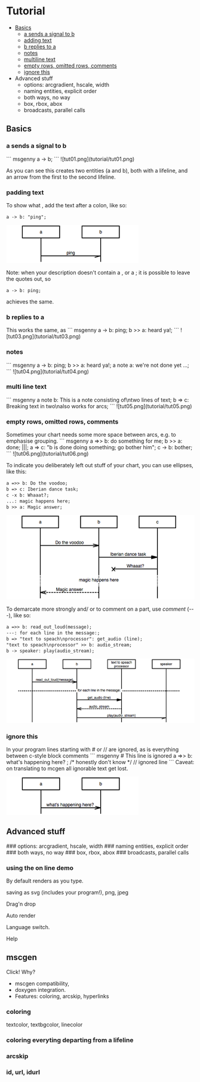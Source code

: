 # Tutorial

- [Basics](#basics)
  - [a sends a signal to b](#signal)
  - [adding text](#text)
  - [b replies to a](#reply)
  - [notes](#note)
  - [multiline text](#multiline)
  - [empty rows, omitted rows, comments](#wholerow)
  - [ignore this](#ignore)
- Advanced stuff
  - options: arcgradient, hscale, width
  - naming entities, explicit order
  - both ways, no way
  - box, rbox, abox
  - broadcasts, parallel calls

<h2 id="basics">Basics</h2>
<h3 id="signal">a sends a signal to b</h3>
``` msgenny
a -> b;
```
![tut01.png](tutorial/tut01.png)

As you can see this creates two entities (a and b), both with a lifeline, and an arrow from the first to the second lifeline. 

<h3 id="text">padding text</h3>
To show what , add the text after a colon, like so:

``` msgenny
a -> b: "ping";
```

![tut02.png](tutorial/tut02.png)

Note: when your description doesn't contain a , or a ; it is possible to leave the quotes out, so 
``` msgenny
a -> b: ping;
```
achieves the same.

<h3 id="reply">b replies to a</h3>
This works the same, as  
``` msgenny
a -> b: ping;
b >> a: heard ya!;
```
![tut03.png](tutorial/tut03.png)

<h3 id="note">notes </h3>
``` msgenny
a -> b: ping;
b >> a: heard ya!;
a note a: we're not done yet ...;
```
![tut04.png](tutorial/tut04.png)

<h3 id="multiline">multi line text</h3>
``` msgenny
a note b: This is a note consisting of\ntwo lines of text;
b => c: Breaking text in two\nalso works for arcs;
```
![tut05.png](tutorial/tut05.png)

<h3 id="wholerow">empty rows, omitted rows, comments</h3>
Sometimes your chart needs some more space between arcs, e.g. to emphasise grouping. 
``` msgenny
a =>> b: do something for me;
b >> a: done;
|||;
a => c: "b is done doing something; go bother him"; 
c -> b: bother;
```
![tut06.png](tutorial/tut06.png)


To indicate you deliberately left out stuff of your chart, you can use ellipses, like this:
``` msgenny
a =>> b: Do the voodoo;
b => c: Iberian dance task;
c -x b: Whaaat?;
...: magic happens here;
b >> a: Magic answer;
```
![tut07.png](tutorial/tut07.png)


To demarcate more strongly and/ or to comment on a part, use *comment* (---), like so:
``` msgenny
a =>> b: read_out_loud(message);
---: for each line in the message:;
b => "text to speach\nprocessor": get_audio (line);
"text to speach\nprocessor" >> b: audio_stream;
b -> speaker: play(audio_stream);
```
![tut08.png](tutorial/tut08.png)

<h3 id="ignore">ignore this</h3>
In your program lines starting with # or // are ignored, as is everything between c-style block comments
``` msgenny
# This line is ignored
a =>> b: what's happening here? ; /* honestly don't know */
// ignored line
```
Caveat: on translating to mcgen all ignorable text get lost.

![tut09.png](tutorial/tut09.png)

<h2 id="advanced">Advanced stuff</h2>
### options: arcgradient, hscale, width
### naming entities, explicit order
### both ways, no way
### box, rbox, abox
### broadcasts, parallel calls

### using the on line demo
By default renders as you type.

saving as svg (includes your program!), png, jpeg

Drag'n drop

Auto render

Language switch.

Help

## mscgen
Click!
Why? 
- mscgen compatibility, 
- doxygen integration. 
- Features: coloring, arcskip, hyperlinks

### coloring
textcolor, textbgcolor, linecolor

### coloring everyting departing from a lifeline
### arcskip
### id, url, idurl
